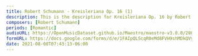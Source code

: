 ```yaml
---
title: Robert Schumann - Kreisleriana Op. 16 (1)
description: This is the description for Kreisleriana Op. 16 by Robert Schumann
composers: [Robert Schumann]
periods: [Romantic]
audioURL: https://OpenMusicDataset.github.io/Maestro/maestro-v3.0.0/2004/MIDI-Unprocessed_SMF_17_R1_2004_01-02_ORIG_MID--AUDIO_20_R2_2004_04_Track04_wav.midi
formURL: https://docs.google.com/forms/d/e/1FAIpQLScqR0eMd8FVH9shMDkQVyPX0Dp-lZVwNAOsaTDiSoapY2PfFA/viewform
date: 2021-08-08T07:43:13-06:00
---
```

